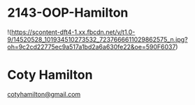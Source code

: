 # 2143-OOP-Hamilton

!(https://scontent-dft4-1.xx.fbcdn.net/v/t1.0-9/14520528_101934510273532_7237666611029862575_n.jpg?oh=9c2cd22775ec9a517a1bd2a6a630fe22&oe=590F6037)


# Coty Hamilton

cotyhamilton@gmail.com
